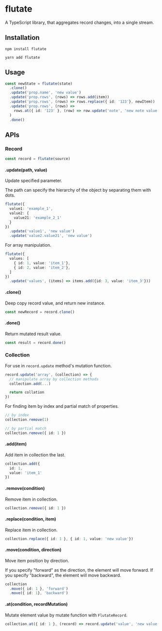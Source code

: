# flutate

A TypeScript library, that aggregates record changes, into a single stream.

## Installation

```
npm install flutate
```

```
yarn add flutate
```

## Usage

```ts
const newState = flutate(state)
  .clone()
  .update('prop.name', 'new value')
  .update('prop.rows', (rows) => rows.add(item))
  .update('prop.rows', (rows) => rows.replace({ id: '123'}, newItem))
  .update('prop.rows', (rows) =>
    rows.at({ id: '123' }, (row) => row.update('note', 'new note value'))
  )
  .done()
```

## APIs

### Record

```ts
const record = flutate(source)
```

#### .update(path, value)

Update specified parameter.

The path can specify the hierarchy of the object by separating them with dots.


```ts
flutate({
  value1: 'example_1',
  value2: {
    value21: 'example_2_1'
  }
})
  .update('value1', 'new value')
  .update('value2.value21', 'new value')
```

For array manipulation.

```ts
flutate({
  values: [
    { id: 1, value: 'item_1'},
    { id: 2, value: 'item_2'},
  ]
})
  .update('values', (items) => items.add({id: 3, value: 'item_3'}))
```

#### .clone()

Deep copy record value, and return new instance.

```ts
const newRecord = record.clone()
```

#### .done()

Return mutated result value.

```ts
const result = record.done()
```

### Collection

For use in `record.update` method's mutation function.

```ts
record.update('array', (collection) => {
  // manipulate array by collection methods
  collection.add(...)

  return collation
})
```

For finding item by index and partial match of properties.

```ts
// by index
collection.remove(1)

// by partial match
collection.remove({ id: 1 })
```

#### .add(item)

Add item in collection the last.

```ts
collection.add({
  id: 1,
  value: 'item_1'
})
```

#### .remove(condition)

Remove item in collection.

```ts
collection.remove({ id: 1 })
```

#### .replace(condition, item)

Replace item in collection.

```ts
collection.replace({ id: 1 }, { id: 1, value: 'new value'})
```

#### .move(condition, direction)

Move item position by direction.

If you specify "forward" as the direction, the element will move forward.
If you specify "backward", the element will move backward.

```ts
collection
  .move({ id: 1 }, 'forward')
  .move({ id: 1}, 'backward')
```

#### .at(condition, recordMutation)

Mutate element value by mutate function with `FlutateRecord`.

```ts
collection.at({ id: 1 }, (record) => record.update('value', 'new value'))
```
